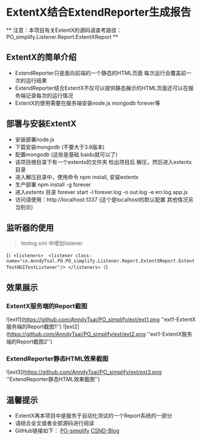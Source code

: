 # ExtentX结合ExtendReporter生成报告

** 注意：本项目有关ExtentX的源码请查考路径：PO_simplify.Listener.Report.ExtentXReport **

## ExtentX的简单介绍

* ExtendReporter只是面向前端的一个静态的HTML页面 每次运行会覆盖前一次的运行结果
* ExtendReporter结合ExtentX不仅可以提供静态展示的HTML页面还可以在服务端记录每次的运行情况
* ExtentX的使用需要在服务端安装node.js mongodb forever等

## 部署与安装ExtentX

* 安装部署node.js
* 下载安装mongodb (不要大于3.6版本)
* 配置mongodb (这些是基础 baidu就可以了)
* 该项目根目录下有一个extentx的文件夹 检出项目后 解压，然后进入extentx目录
* 进入解压目录中，使用命令 npm install, 安装extentx
* 生产部署 npm install -g forever
* 进入extentx 目录 forever start -l forever.log -o out.log -e err.log app.js
* 访问请使用：http://localhost:1337 (这个是localhost的默认配置 其他情况另当别论)

## 监听器的使用

> testng.xml 中增加listener

(```)
<listeners>	
	<listener class-name="cn.AnndyTsal.PO.PO_simplify.Listener.Report.ExtentXReport.ExtentTestNGITestListener"/>
</listeners>
(```)

## 效果展示

### ExtentX服务端的Report截图

![ext1](https://github.com/AnndyTsai/PO_simplify/ext/ext1.png ''ext1-ExtentX服务端的Report截图1'')
![ext2](https://github.com/AnndyTsai/PO_simplify/ext/ext2.png ''ext1-ExtentX服务端的Report截图2'')

### ExtendReporter静态HTML效果截图

![ext3](https://github.com/AnndyTsai/PO_simplify/ext/ext3.png ''ExtendReporter静态HTML效果截图'')


## 温馨提示

* ExtentX再本项目中是服务于自动化测试的一个Report系统的一部分
* 请结合全文或者全部源码进行阅读
* GitHub链接如下：
[PO-simplify](https://github.com/AnndyTsai/PO-simplify "PO-simplify")
[CSND-Blog](https://blog.csdn.net/hujyhfwfh2/article/list/1 "细节介绍")





